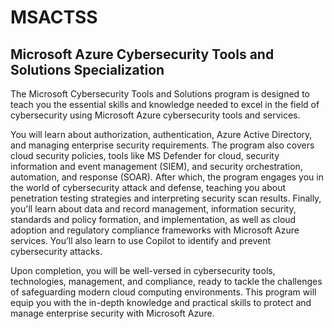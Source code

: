 # MSACTSS
## Microsoft Azure Cybersecurity Tools and Solutions Specialization

The Microsoft Cybersecurity Tools and Solutions program is designed to teach you the essential skills and knowledge needed to excel in the field of cybersecurity using Microsoft Azure cybersecurity tools and services.

You will learn about authorization, authentication, Azure Active Directory, and managing enterprise security requirements. The program also covers  cloud security policies, tools like MS Defender for cloud, security information and event management (SIEM), and security orchestration, automation, and response (SOAR).  After which, the program engages you in the world of cybersecurity attack and defense, teaching you about penetration testing strategies and interpreting security scan results. Finally, you'll learn about data and record management, information security, standards and policy formation, and implementation, as well as cloud adoption and regulatory compliance frameworks with Microsoft Azure services. You’ll also learn to use Copilot to identify and prevent cybersecurity attacks. 

Upon completion, you will be well-versed in cybersecurity tools, technologies, management, and compliance, ready to tackle the challenges of safeguarding modern cloud computing environments. This program will equip you with the in-depth knowledge and practical skills to protect and manage enterprise security with Microsoft Azure. 
